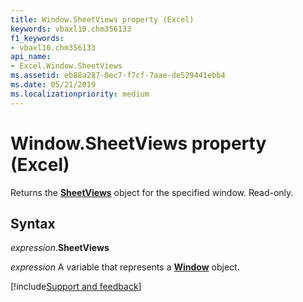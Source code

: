```yaml
---
title: Window.SheetViews property (Excel)
keywords: vbaxl10.chm356133
f1_keywords:
- vbaxl10.chm356133
api_name:
- Excel.Window.SheetViews
ms.assetid: eb88a287-0ec7-f7cf-7aae-de529441ebb4
ms.date: 05/21/2019
ms.localizationpriority: medium
---
```



# Window.SheetViews property (Excel)

Returns the **[SheetViews](Excel.SheetViews.md)** object for the specified window. Read-only.


## Syntax

_expression_.**SheetViews**

_expression_ A variable that represents a **[Window](Excel.Window.md)** object.




[!include[Support and feedback](~/includes/feedback-boilerplate.md)]